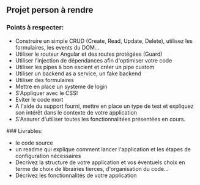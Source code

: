 ## Projet person à rendre

### Points à respecter: 
- Construire un simple CRUD (Create, Read, Update, Delete), utilisez les formulaires, les events du DOM...
- Utiliser le routeur Angular et des routes protégées (Guard)
- Utiliser l'injection de dépendances afin d'optimiser votre code
- Utiliser les pipes à bon escient et créer un pipe custom 
- Utiliser un backend as a service, un fake backend
- Utiliser des formulaires
- Mettre en place un systeme de login
- S'Appliquer avec le CSS!
- Eviter le code mort
- A l'aide du support fourni, mettre en place un type de test et expliquez son intérêt dans le contexte de votre application
- S'Assurer d'utiliser toutes les fonctionnalitées présentées en cours.
  

### Livrables: 
 - le code source
 - un readme qui explique comment lancer l'application et les étapes de configuration nécessaires
 - Decrivez la structure de votre application et vos éventuels choix en terme de choix de librairies tierces, d'organisation du code...
 - Décrivez les fonctionnalités de votre application